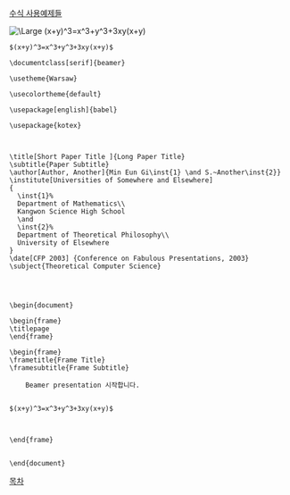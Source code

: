 [ 수식 사용예제들](https://en.wikipedia.org/wiki/Help:Displaying_a_formula )

<img src="https://latex.codecogs.com/svg.latex?\Large&space;x=\frac{-b\pm\sqrt{b^2-4ac}}{2a}" title="\Large (x+y)^3=x^3+y^3+3xy(x+y)" />

```
$(x+y)^3=x^3+y^3+3xy(x+y)$
```

```
\documentclass[serif]{beamer} 

\usetheme{Warsaw}

\usecolortheme{default}

\usepackage[english]{babel}

\usepackage{kotex} 



\title[Short Paper Title ]{Long Paper Title}
\subtitle{Paper Subtitle}
\author[Author, Another]{Min Eun Gi\inst{1} \and S.~Another\inst{2}}
\institute[Universities of Somewhere and Elsewhere] 
{
  \inst{1}%
  Department of Mathematics\\
  Kangwon Science High School
  \and
  \inst{2}%
  Department of Theoretical Philosophy\\
  University of Elsewhere
}
\date[CFP 2003] {Conference on Fabulous Presentations, 2003}
\subject{Theoretical Computer Science}




\begin{document}

\begin{frame}
\titlepage
\end{frame}

\begin{frame}
\frametitle{Frame Title}
\framesubtitle{Frame Subtitle}

	Beamer presentation 시작합니다.


$(x+y)^3=x^3+y^3+3xy(x+y)$



\end{frame}


\end{document}
```
[목차](./README.md)
